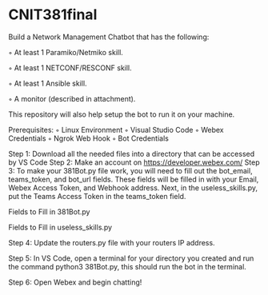 # CNIT381final
Build a Network Management Chatbot that has the following:

◦ At least 1 Paramiko/Netmiko skill.

◦ At least 1 NETCONF/RESCONF skill.

◦ At least 1 Ansible skill.

◦ A monitor (described in attachment).

This repository will also help setup the bot to run it on your machine. 

Prerequisites: 
◦ Linux Environment
◦ Visual Studio Code
◦ Webex Credentials
◦ Ngrok Web Hook
◦ Bot Credentials

Step 1: Download all the needed files into a directory that can be accessed by VS Code
Step 2: Make an account on https://developer.webex.com/
Step 3: To make your 381Bot.py file work, you will need to fill out the bot_email, teams_token, and bot_url fields. These fields will be filled in with your Email, Webex Access Token, and Webhook address. Next, in the useless_skills.py, put the Teams Access Token in the teams_token field. 

Fields to Fill in 381Bot.py


Fields to Fill in useless_skills.py


Step 4: Update the routers.py file with your routers IP address.

Step 5: In VS Code, open a terminal for your directory you created and run the command python3 381Bot.py, this should run the bot in the terminal. 

Step 6: Open Webex and begin chatting!
